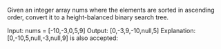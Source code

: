 Given an integer array nums where the elements are sorted in ascending order, convert it to a height-balanced binary search tree.

 

Input: nums = [-10,-3,0,5,9]
Output: [0,-3,9,-10,null,5]
Explanation: [0,-10,5,null,-3,null,9] is also accepted:
